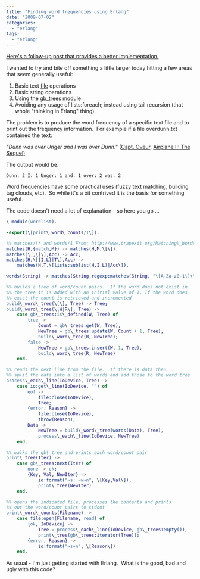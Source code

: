 ```yaml
---
title: "Finding word frequencies using Erlang"
date: "2009-07-02"
categories: 
  - "erlang"
tags: 
  - "erlang"
---
```


[Here's a follow-up post that provides a better implementation.](http://www.roberthorvick.com/2009/07/02/word-frequency-redux-erlang-list-comprehension-regex-and-list-folding/)

I wanted to try and bite off something a little larger today hitting a few areas that seem generally useful:

1. Basic text [file](http://www.erlang.org/doc/man/file.html) operations
2. Basic string operations
3. Using the [gb\_trees](http://www.erlang.org/doc/man/gb_trees.html) module
4. Avoiding any usage of lists:foreach; instead using tail recursion (that whole "thinking in Erlang" thing).

The problem is to produce the word frequency of a specific text file and to print out the frequency information.  For example if a file overdunn.txt contained the text:

_"Dunn was over Unger and I was over Dunn."_ ([Capt. Oveur](http://www.imdb.com/character/ch0006136/quotes), [Airplane II: The Sequel)](http://www.imdb.com/title/tt0083530/)

The output would be:

    Dunn: 2 I: 1 Unger: 1 and: 1 over: 2 was: 2

Word frequencies have some practical uses (fuzzy text matching, building tag clouds, etc).  So while it's a bit contrived it is the basis for something useful.

The code doesn't need a lot of explanation - so here you go ...

```erlang
\-module(wordlist).

-export(\[print\_word\_counts/1\]).

%% matches/\* and words/1 From: http://www.trapexit.org/Matching\_Words
matches(H,{match,M}) -> matches(H,M,\[\]).
matches(\_,\[\],Acc) -> Acc;
matches(H,\[{I,L}|T\],Acc) ->
    matches(H,T,\[lists:sublist(H,I,L)|Acc\]).

words(String) -> matches(String,regexp:matches(String, "\[A-Za-z0-1\]+")).

%% builds a tree of word/count pairs.  If the word does not exist in 
%% the tree it is added with an initial value of 1. If the word does
%% exist the count is retrieved and incremented
build\_word\_tree(\[\], Tree) -> Tree;
build\_word\_tree(\[W|R\], Tree) ->
	case gb\_trees:is\_defined(W, Tree) of
		true ->
			Count = gb\_trees:get(W, Tree),
			NewTree = gb\_trees:update(W, Count + 1, Tree),
			build\_word\_tree(R, NewTree);
		false ->
			NewTree = gb\_trees:insert(W, 1, Tree),
			build\_word\_tree(R, NewTree)
	end.

%% reads the next line from the file.  If there is data then...
%% split the data into a list of words and add those to the word tree
process\_each\_line(IoDevice, Tree) ->
	case io:get\_line(IoDevice, "") of
		eof -> 
			file:close(IoDevice),
			Tree;
		{error, Reason} ->
			file:close(IoDevice),
			throw(Reason);
		Data ->
			NewTree = build\_word\_tree(words(Data), Tree),
			process\_each\_line(IoDevice, NewTree)
	end.

%% walks the gb\_tree and prints each word/count pair
print\_tree(Iter) ->
	case gb\_trees:next(Iter) of
		none -> ok;
		{Key, Val, NewIter} ->
			io:format("~s: ~w~n", \[Key,Val\]),
			print\_tree(NewIter)
	end.

%% opens the indicated file, processes the contents and prints
%% out the word/count pairs to stdout
print\_word\_counts(Filename) ->
	case file:open(Filename, read) of
		{ok, IoDevice} ->
			Tree = process\_each\_line(IoDevice, gb\_trees:empty()),
			print\_tree(gb\_trees:iterator(Tree));
		{error, Reason} ->
			io:format("~s~n", \[Reason\])
	end.
```

As usual - I'm just getting started with Erlang.  What is the good, bad and ugly with this code?
